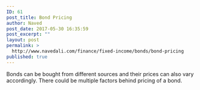 ```yaml
---
ID: 61
post_title: Bond Pricing
author: Naved
post_date: 2017-05-30 16:35:59
post_excerpt: ""
layout: post
permalink: >
  http://www.navedali.com/finance/fixed-income/bonds/bond-pricing
published: true
---
```

Bonds can be bought from different sources and their prices can also vary accordingly. There could be multiple factors behind pricing of a bond.
